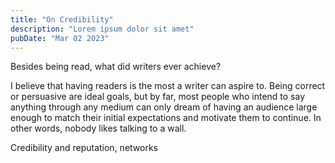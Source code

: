 ```yaml
---
title: "On Credibility"
description: "Lorem ipsum dolor sit amet"
pubDate: "Mar 02 2023"
---
```


Besides being read, what did writers ever achieve?

I believe that having readers is the most a writer can aspire to. Being correct or persuasive are ideal goals, but by far, most people who intend to say anything through any medium can only dream of having an audience large enough to match their initial expectations and motivate them to continue. In other words, nobody likes talking to a wall. 

Credibility and reputation, networks


